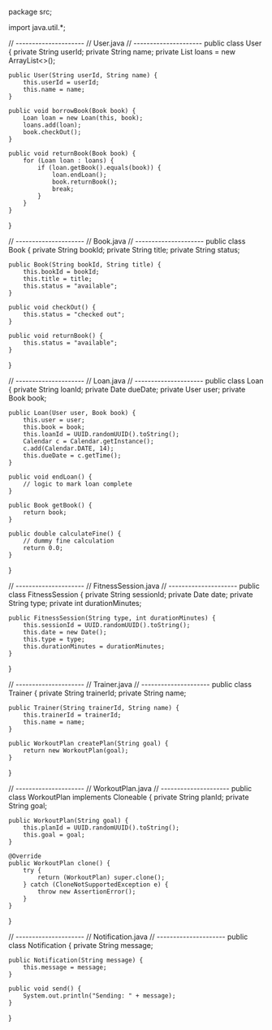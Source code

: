 package src;

import java.util.*;

// ---------------------
// User.java
// ---------------------
public class User {
    private String userId;
    private String name;
    private List<Loan> loans = new ArrayList<>();

    public User(String userId, String name) {
        this.userId = userId;
        this.name = name;
    }

    public void borrowBook(Book book) {
        Loan loan = new Loan(this, book);
        loans.add(loan);
        book.checkOut();
    }

    public void returnBook(Book book) {
        for (Loan loan : loans) {
            if (loan.getBook().equals(book)) {
                loan.endLoan();
                book.returnBook();
                break;
            }
        }
    }
}

// ---------------------
// Book.java
// ---------------------
public class Book {
    private String bookId;
    private String title;
    private String status;

    public Book(String bookId, String title) {
        this.bookId = bookId;
        this.title = title;
        this.status = "available";
    }

    public void checkOut() {
        this.status = "checked out";
    }

    public void returnBook() {
        this.status = "available";
    }
}

// ---------------------
// Loan.java
// ---------------------
public class Loan {
    private String loanId;
    private Date dueDate;
    private User user;
    private Book book;

    public Loan(User user, Book book) {
        this.user = user;
        this.book = book;
        this.loanId = UUID.randomUUID().toString();
        Calendar c = Calendar.getInstance();
        c.add(Calendar.DATE, 14);
        this.dueDate = c.getTime();
    }

    public void endLoan() {
        // logic to mark loan complete
    }

    public Book getBook() {
        return book;
    }

    public double calculateFine() {
        // dummy fine calculation
        return 0.0;
    }
}

// ---------------------
// FitnessSession.java
// ---------------------
public class FitnessSession {
    private String sessionId;
    private Date date;
    private String type;
    private int durationMinutes;

    public FitnessSession(String type, int durationMinutes) {
        this.sessionId = UUID.randomUUID().toString();
        this.date = new Date();
        this.type = type;
        this.durationMinutes = durationMinutes;
    }
}

// ---------------------
// Trainer.java
// ---------------------
public class Trainer {
    private String trainerId;
    private String name;

    public Trainer(String trainerId, String name) {
        this.trainerId = trainerId;
        this.name = name;
    }

    public WorkoutPlan createPlan(String goal) {
        return new WorkoutPlan(goal);
    }
}

// ---------------------
// WorkoutPlan.java
// ---------------------
public class WorkoutPlan implements Cloneable {
    private String planId;
    private String goal;

    public WorkoutPlan(String goal) {
        this.planId = UUID.randomUUID().toString();
        this.goal = goal;
    }

    @Override
    public WorkoutPlan clone() {
        try {
            return (WorkoutPlan) super.clone();
        } catch (CloneNotSupportedException e) {
            throw new AssertionError();
        }
    }
}

// ---------------------
// Notification.java
// ---------------------
public class Notification {
    private String message;

    public Notification(String message) {
        this.message = message;
    }

    public void send() {
        System.out.println("Sending: " + message);
    }
}

